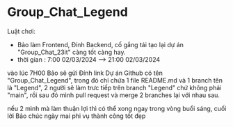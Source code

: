 # Group_Chat_Legend

Luật chơi:
- Bảo làm Frontend, Đính Backend, cố gắng tái tạo lại dự án "Group_Chat_23it" càng tốt càng hay.
- thời gian : 7:00 02/03/2024 --> 21:00 02/03/2024

vào lúc 7H00 Bảo sẽ gửi Đính link Dự án Github có tên "Group_Chat_Legend", trong đó chỉ chứa 1 file README.md và 1 branch tên là "Legend", 2 người sẽ làm trưc tiếp trên branch "Legend" chứ không phải "main", rồi sau đó mình pull request và merge 2 branches lại với nhau sau.

nếu 2 mình mà làm thuận lợi thì có thể xong ngay trong vòng buổi sáng, cuối lời Bảo chúc ngày mai phi vụ thành công tốt đẹp
